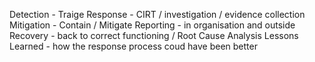 Detection - Traige
Response - CIRT / investigation / evidence collection
Mitigation - Contain / Mitigate
Reporting - in organisation and outside
Recovery - back to correct functioning / Root Cause Analysis
Lessons Learned - how the response process coud have been better